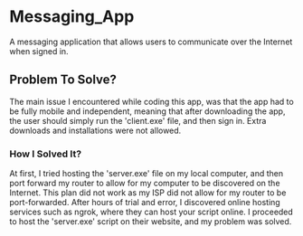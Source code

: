 # Messaging_App
A messaging application that allows users to communicate over the Internet when signed in.

## Problem To Solve?
The main issue I encountered while coding this app, was that the app had to be fully mobile and independent, meaning that after downloading the app, the user should simply run the 'client.exe' file, and then sign in. Extra downloads and installations were not allowed.

### How I Solved It?
At first, I tried hosting the 'server.exe' file on my local computer, and then port forward my router to allow for my computer to be discovered on the Internet. This plan did not work as my ISP did not allow for my router to be port-forwarded. After hours of trial and error, I discovered online hosting services such as ngrok, where they can host your script online. I proceeded to host the 'server.exe' script on their website, and my problem was solved.